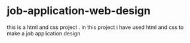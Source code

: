 # job-application-web-design
this is a html and css project . in this project i have used html and css to make a job application design
